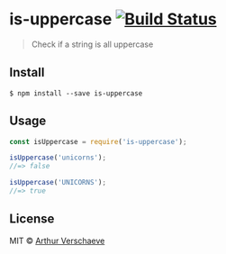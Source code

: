 # is-uppercase [![Build Status](https://travis-ci.org/arthurvr/is-uppercase.svg?branch=master)](https://travis-ci.org/arthurvr/is-uppercase)

> Check if a string is all uppercase


## Install

```
$ npm install --save is-uppercase
```


## Usage

```js
const isUppercase = require('is-uppercase');

isUppercase('unicorns');
//=> false

isUppercase('UNICORNS');
//=> true
```


## License

MIT © [Arthur Verschaeve](http://arthurverschaeve.be)
